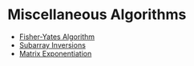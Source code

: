 # Miscellaneous Algorithms

* [Fisher-Yates Algorithm](https://github.com/jpa99/Algorithms/blob/master/Miscellaneous/Fisher_Yates.java)
* [Subarray Inversions](https://github.com/jpa99/Algorithms/blob/master/Miscellaneous/Subarray_Inversions.java)
* [Matrix Exponentiation](https://github.com/jpa99/Algorithms/blob/master/Miscellaneous/Matrix_Exponentiation.java)
